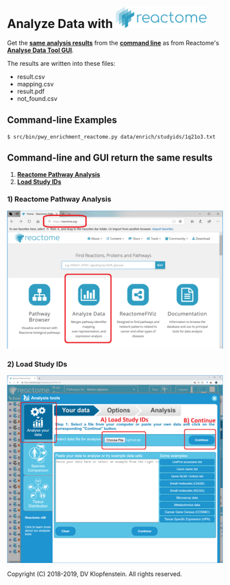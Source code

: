 # Analyze Data with <img src="images/logo_reactome.png" height="50pt">
Get the [**same analysis results**](#command-line-and-gui-return-the-same-results)
from the [**command line**](#command-line-examples)
as from Reactome's [**Analyse Data Tool GUI**](https://reactome.org/PathwayBrowser/#TOOL=AT).

The results are written into these files:
  * result.csv
  * mapping.csv
  * result.pdf
  * not_found.csv

## Command-line Examples
```
$ src/bin/pwy_enrichment_reactome.py data/enrich/studyids/1q21o3.txt
```

## Command-line and GUI return the same results

  1. [**Reactome Pathway Analysis**](#1-reactome-pathway-analysis)
  2. [**Load Study IDs**](#2-load-study-ids)

### 1) Reactome Pathway Analysis
![Reactome's Pathway Analysis](images/anal00_analyze_data.png)

### 2) Load Study IDs
![Load Study IDs into Reactome](images/anal01_load_study_ids.png)


Copyright (C) 2018-2019, DV Klopfenstein. All rights reserved.
